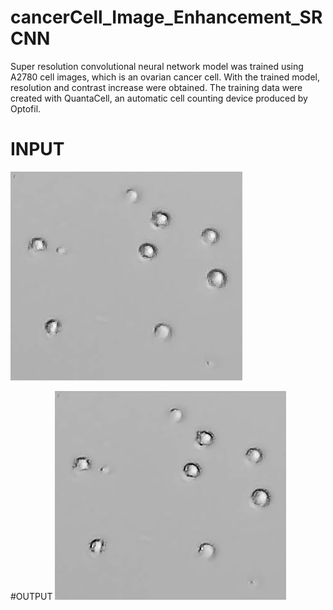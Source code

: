 # cancerCell_Image_Enhancement_SRCNN
Super resolution convolutional neural network model was trained using A2780 cell images, which is an ovarian cancer cell. With the trained model, resolution and contrast increase were obtained. The training data were created with QuantaCell, an automatic cell counting device produced by Optofil.


# INPUT
![Screenshot](Images/a2780.png)

#OUTPUT
![Screenshot](Images/a2780_srcnn.png)
